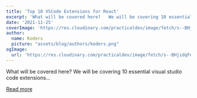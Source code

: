 ```yaml
---
title: 'Top 10 VSCode Extensions for React'
excerpt: 'What will be covered here?   We will be covering 10 essential visual studio code extensions...'
date: '2021-11-25'
coverImage: 'https://res.cloudinary.com/practicaldev/image/fetch/s--BHjidqFo--/c_imagga_scale,f_auto,fl_progressive,h_420,q_auto,w_1000/https://dev-to-uploads.s3.amazonaws.com/uploads/articles/nl99gqs1vgnslxdaeagw.png'
author:
  name: Koders
  picture: "assets/blog/authors/koders.png"
ogImage:
  url: 'https://res.cloudinary.com/practicaldev/image/fetch/s--BHjidqFo--/c_imagga_scale,f_auto,fl_progressive,h_420,q_auto,w_1000/https://dev-to-uploads.s3.amazonaws.com/uploads/articles/nl99gqs1vgnslxdaeagw.png'
---
```


What will be covered here?   We will be covering 10 essential visual studio code extensions...

[Read more](https://dev.to/rohidhub/top-10-vscode-extensions-for-react-57g6)
